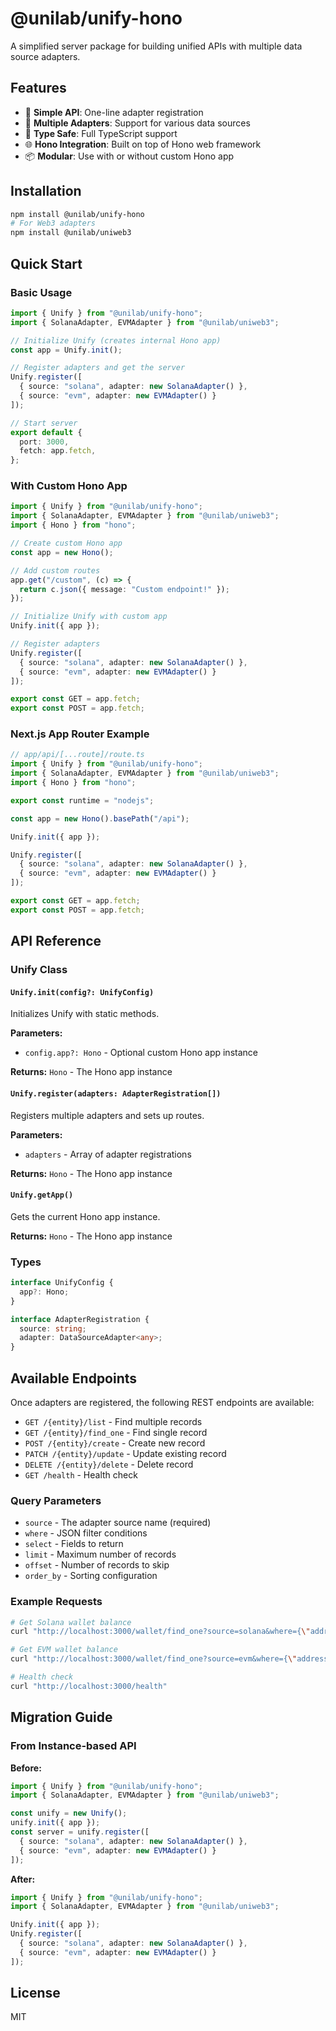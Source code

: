 # @unilab/unify-hono

A simplified server package for building unified APIs with multiple data source adapters.

## Features

- 🚀 **Simple API**: One-line adapter registration
- 🔌 **Multiple Adapters**: Support for various data sources
- 🎯 **Type Safe**: Full TypeScript support
- 🌐 **Hono Integration**: Built on top of Hono web framework
- 📦 **Modular**: Use with or without custom Hono app

## Installation

```bash
npm install @unilab/unify-hono
# For Web3 adapters
npm install @unilab/uniweb3
```

## Quick Start

### Basic Usage

```typescript
import { Unify } from "@unilab/unify-hono";
import { SolanaAdapter, EVMAdapter } from "@unilab/uniweb3";

// Initialize Unify (creates internal Hono app)
const app = Unify.init();

// Register adapters and get the server
Unify.register([
  { source: "solana", adapter: new SolanaAdapter() },
  { source: "evm", adapter: new EVMAdapter() }
]);

// Start server
export default {
  port: 3000,
  fetch: app.fetch,
};
```

### With Custom Hono App

```typescript
import { Unify } from "@unilab/unify-hono";
import { SolanaAdapter, EVMAdapter } from "@unilab/uniweb3";
import { Hono } from "hono";

// Create custom Hono app
const app = new Hono();

// Add custom routes
app.get("/custom", (c) => {
  return c.json({ message: "Custom endpoint!" });
});

// Initialize Unify with custom app
Unify.init({ app });

// Register adapters
Unify.register([
  { source: "solana", adapter: new SolanaAdapter() },
  { source: "evm", adapter: new EVMAdapter() }
]);

export const GET = app.fetch;
export const POST = app.fetch;
```

### Next.js App Router Example

```typescript
// app/api/[...route]/route.ts
import { Unify } from "@unilab/unify-hono";
import { SolanaAdapter, EVMAdapter } from "@unilab/uniweb3";
import { Hono } from "hono";

export const runtime = "nodejs";

const app = new Hono().basePath("/api");

Unify.init({ app });

Unify.register([
  { source: "solana", adapter: new SolanaAdapter() },
  { source: "evm", adapter: new EVMAdapter() }
]);

export const GET = app.fetch;
export const POST = app.fetch;
```

## API Reference

### Unify Class

#### `Unify.init(config?: UnifyConfig)`

Initializes Unify with static methods.

**Parameters:**
- `config.app?: Hono` - Optional custom Hono app instance

**Returns:** `Hono` - The Hono app instance

#### `Unify.register(adapters: AdapterRegistration[])`

Registers multiple adapters and sets up routes.

**Parameters:**
- `adapters` - Array of adapter registrations

**Returns:** `Hono` - The Hono app instance

#### `Unify.getApp()`

Gets the current Hono app instance.

**Returns:** `Hono` - The Hono app instance

### Types

```typescript
interface UnifyConfig {
  app?: Hono;
}

interface AdapterRegistration {
  source: string;
  adapter: DataSourceAdapter<any>;
}
```

## Available Endpoints

Once adapters are registered, the following REST endpoints are available:

- `GET /{entity}/list` - Find multiple records
- `GET /{entity}/find_one` - Find single record  
- `POST /{entity}/create` - Create new record
- `PATCH /{entity}/update` - Update existing record
- `DELETE /{entity}/delete` - Delete record
- `GET /health` - Health check

### Query Parameters

- `source` - The adapter source name (required)
- `where` - JSON filter conditions
- `select` - Fields to return
- `limit` - Maximum number of records
- `offset` - Number of records to skip
- `order_by` - Sorting configuration

### Example Requests

```bash
# Get Solana wallet balance
curl "http://localhost:3000/wallet/find_one?source=solana&where={\"address\":\"your_wallet_address\"}"

# Get EVM wallet balance
curl "http://localhost:3000/wallet/find_one?source=evm&where={\"address\":\"your_wallet_address\",\"network\":\"ethereum\"}"

# Health check
curl "http://localhost:3000/health"
```

## Migration Guide

### From Instance-based API

**Before:**
```typescript
import { Unify } from "@unilab/unify-hono";
import { SolanaAdapter, EVMAdapter } from "@unilab/uniweb3";

const unify = new Unify();
unify.init({ app });
const server = unify.register([
  { source: "solana", adapter: new SolanaAdapter() },
  { source: "evm", adapter: new EVMAdapter() }
]);
```

**After:**
```typescript
import { Unify } from "@unilab/unify-hono";
import { SolanaAdapter, EVMAdapter } from "@unilab/uniweb3";

Unify.init({ app });
Unify.register([
  { source: "solana", adapter: new SolanaAdapter() },
  { source: "evm", adapter: new EVMAdapter() }
]);
```

## License

MIT 